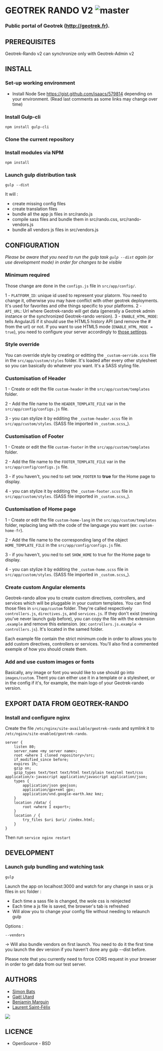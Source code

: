 # GEOTREK RANDO V2 ![master](https://img.shields.io/travis/makinacorpus/Geotrek-rando/master.svg?label=master)
### Public portal of Geotrek (http://geotrek.fr).


## PREREQUISITES

Geotrek-Rando v2 can synchronize only with Geotrek-Admin v2


## INSTALL

### Set-up working environment

- Install Node
See https://gist.github.com/isaacs/579814 depending on your environment.
(Read last comments as some links may change over time)

### Install Gulp-cli

```
npm install gulp-cli
```

### Clone the current repository

### Install modules via NPM

```
npm install
```

### Launch gulp distribution task

```
gulp --dist
```
It will :
* create missing config files
* create translation files
* bundle all the app js files in src/rando.js
* compile sass files and bundle them in src/rando.css, src/rando-vendors.js
* bundle all vendors js files in src/vendors.js 


## CONFIGURATION

*Please be aware that you need to run the gulp task `gulp --dist` again (or use development mode) in order for changes to be visible*

### Minimum required

Those change are done in the `configs.js` file in `src/app/config/`.

1 - `PLATFORM_ID`: unique id used to represent your platorm. You need to change it, otherwise you may have conflict with other geotrek deployments. It's used for favorites and othe things specific to your platforms.
2 - `API_URL`: Url where Geotrek-rando will get data (generally a Geotrek admin instance or the synchronized Geotrek-rando version).
3 - `ENABLE_HTML_MODE`: tells AngularJS if it should use the HTML5 history API (and remove the # from the url) or not.
If you want to use HTML5 mode (`ENABLE_HTML_MODE = true`), you need to configure your server accordingly to [those settings](https://github.com/angular-ui/ui-router/wiki/Frequently-Asked-Questions#how-to-configure-your-server-to-work-with-html5mode).


### Style override

You can override style by creating or editting the `_custom-oerride.scss` file in the `src/app/custom/styles` folder. It's loaded after every other stylesheet so you can basically do whatever you want. It's a SASS styling file.


### Customisation of Header

1 - Create or edit the file `custom-header` in the `src/app/custom/templates` folder.

2 - Add the file name to the `HEADER_TEMPLATE_FILE` var in the `src/app/config/configs.js` file.

3 - you can stylize it by edditing the `_custom-header.scss` file in `src/app/custom/styles`. (SASS file imported in `_custom.scss`_).


### Customisation of Footer

1 - Create or edit the file `custom-footer` in the `src/app/custom/templates` folder.

2 - Add the file name to the `FOOTER_TEMPLATE_FILE` var in the `src/app/config/configs.js` file.

3 - if you haven't, you ned to set `SHOW_FOOTER` to **true** for the Home page to display.

4 - you can stylize it by edditing the `_custom-footer.scss` file in `src/app/custom/styles`. (SASS file imported in `_custom.scss`_).


### Customisation of Home page

1 - Create or edit the file `custom-home-lang` in the `src/app/custom/templates` folder, replacing lang with the code of the language you want (ex: `custom-home-fr`).

2 - Add the file name to the corresponding lang of the object `HOME_TEMPLATE_FILE` in the `src/app/config/configs.js` file.

3 - if you haven't, you ned to set `SHOW_HOME` to true for the Home page to display.

4 - you can stylize it by edditing the `_custom-home.scss` file in `src/app/custom/styles`. (SASS file imported in `_custom.scss`_).


### Create custom Angular elements

Geotrek-rando allow you to create custom directives, controllers, and services which will be pluggable in your custom templates.
You can find those files in `src/app/custom` folder. They're called respectively `controllers.js`, `directives.js`, and `services.js`.
If they don't exist (mening you've never launch gulp before), you can copy the file with the extension `.example` and remove this extension. (ex: `controllers.js.example` -> `controllers.js`). It's located in the samed folder.

Each example file contain the strict minimum code in order to allows you to add custom directives, controllers or services. You'll also find a commented exemple of how you should create them.


### Add and use custom images or fonts

Basically, any image or font you would like to use should go into `images/custom`. Thent you can either use it in a template or a stylesheet, or in the config if it's, for example, the main logo of your Geotrek-rando version.


## EXPORT DATA FROM GEOTREK-RANDO

### Install and configure nginx

Create the file `/etc/nginx/site-available/geotrek-rando` and symlink it to
`/etc/nginx/site-enabled/geotrek-rando`.

```
server {
    listen 80;
    server_name <my server name>;
    root <where I cloned repository>/src;
    if_modified_since before;
    expires 1h;
    gzip on;
    gzip_types text/text text/html text/plain text/xml text/css application/x-javascript application/javascript application/json;
    types {
        application/json geojson;
        application/gpx+xml gpx;
        application/vnd.google-earth.kmz kmz;
    }
    location /data/ {
        root <where I export>;
    }
    location / {
        try_files $uri $uri/ /index.html;
    }
}
```

Then run `service nginx restart`


## DEVELOPMENT

### Launch gulp bundling and watching task

```
gulp
```
Launch the app on localhost:3000 and watch for any change in sass or js files in src folder :
* Each time a sass file is changed, the wole css is reinjected
* Each time a js file is saved, the browser's tab is refreshed
* Will alow you to change your config file without needing to relaunch gulp

Options :
```
--vendors
```
-> Will also bundle vendors on first launch. You need to do it the first time you launch the dev version if you haven't done any gulp --dist before. 

Please note that you currently need to force CORS request in your browser in order to get data from our test server.


## AUTHORS

* [Simon Bats](https://github.com/SBats)
* [Gaël Utard](https://github.com/gutard)
* [Benjamin Marguin](https://github.com/mabhub)
* [Laurent Saint-Félix](https://github.com/Anaethelion)

[<img src="http://depot.makina-corpus.org/public/logo.gif">](http://www.makina-corpus.com)


## LICENCE

* OpenSource - BSD

